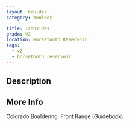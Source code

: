 ```yaml
---
layout: boulder
category: boulder

title: Ironsides
grade: V2
location: Horsetooth Reservoir
tags:
  - v2
  - horsetooth_reservoir
---
```


## Description


## More Info
Colorado Bouldering: Front Range (Guidebook)
